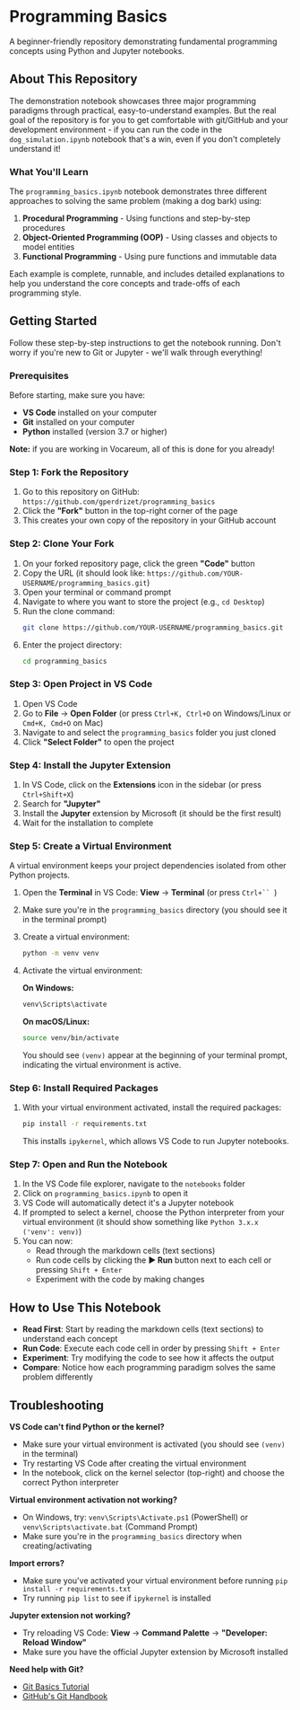 # Programming Basics

A beginner-friendly repository demonstrating fundamental programming concepts using Python and Jupyter notebooks.

## About This Repository

The demonstration notebook showcases three major programming paradigms through practical, easy-to-understand examples. But the real goal of the repository is for you to get comfortable with git/GitHub and your development environment - if you can run the code in the `dog_simulation.ipynb` notebook that's a win, even if you don't completely understand it!

### What You'll Learn

The `programming_basics.ipynb` notebook demonstrates three different approaches to solving the same problem (making a dog bark) using:

1. **Procedural Programming** - Using functions and step-by-step procedures
2. **Object-Oriented Programming (OOP)** - Using classes and objects to model entities
3. **Functional Programming** - Using pure functions and immutable data

Each example is complete, runnable, and includes detailed explanations to help you understand the core concepts and trade-offs of each programming style.

## Getting Started

Follow these step-by-step instructions to get the notebook running. Don't worry if you're new to Git or Jupyter - we'll walk through everything!

### Prerequisites

Before starting, make sure you have:
- **VS Code** installed on your computer
- **Git** installed on your computer
- **Python** installed (version 3.7 or higher)

**Note:** if you are working in Vocareum, all of this is done for you already!

### Step 1: Fork the Repository

1. Go to this repository on GitHub: `https://github.com/gperdrizet/programming_basics`
2. Click the **"Fork"** button in the top-right corner of the page
3. This creates your own copy of the repository in your GitHub account

### Step 2: Clone Your Fork

1. On your forked repository page, click the green **"Code"** button
2. Copy the URL (it should look like: `https://github.com/YOUR-USERNAME/programming_basics.git`)
3. Open your terminal or command prompt
4. Navigate to where you want to store the project (e.g., `cd Desktop`)
5. Run the clone command:
   ```bash
   git clone https://github.com/YOUR-USERNAME/programming_basics.git
   ```
6. Enter the project directory:
   ```bash
   cd programming_basics
   ```

### Step 3: Open Project in VS Code

1. Open VS Code
2. Go to **File** → **Open Folder** (or press `Ctrl+K, Ctrl+O` on Windows/Linux or `Cmd+K, Cmd+O` on Mac)
3. Navigate to and select the `programming_basics` folder you just cloned
4. Click **"Select Folder"** to open the project

### Step 4: Install the Jupyter Extension

1. In VS Code, click on the **Extensions** icon in the sidebar (or press `Ctrl+Shift+X`)
2. Search for **"Jupyter"**
3. Install the **Jupyter** extension by Microsoft (it should be the first result)
4. Wait for the installation to complete

### Step 5: Create a Virtual Environment

A virtual environment keeps your project dependencies isolated from other Python projects.

1. Open the **Terminal** in VS Code: **View** → **Terminal** (or press `Ctrl+`` `)
2. Make sure you're in the `programming_basics` directory (you should see it in the terminal prompt)
3. Create a virtual environment:
   ```bash
   python -m venv venv
   ```
4. Activate the virtual environment:
   
   **On Windows:**
   ```bash
   venv\Scripts\activate
   ```
   
   **On macOS/Linux:**
   ```bash
   source venv/bin/activate
   ```
   
   You should see `(venv)` appear at the beginning of your terminal prompt, indicating the virtual environment is active.

### Step 6: Install Required Packages

1. With your virtual environment activated, install the required packages:
   ```bash
   pip install -r requirements.txt
   ```
   This installs `ipykernel`, which allows VS Code to run Jupyter notebooks.

### Step 7: Open and Run the Notebook

1. In the VS Code file explorer, navigate to the `notebooks` folder
2. Click on `programming_basics.ipynb` to open it
3. VS Code will automatically detect it's a Jupyter notebook
4. If prompted to select a kernel, choose the Python interpreter from your virtual environment (it should show something like `Python 3.x.x ('venv': venv)`)
5. You can now:
   - Read through the markdown cells (text sections)
   - Run code cells by clicking the **▶️ Run** button next to each cell or pressing `Shift + Enter`
   - Experiment with the code by making changes

## How to Use This Notebook

- **Read First**: Start by reading the markdown cells (text sections) to understand each concept
- **Run Code**: Execute each code cell in order by pressing `Shift + Enter`
- **Experiment**: Try modifying the code to see how it affects the output
- **Compare**: Notice how each programming paradigm solves the same problem differently

## Troubleshooting

**VS Code can't find Python or the kernel?**
- Make sure your virtual environment is activated (you should see `(venv)` in the terminal)
- Try restarting VS Code after creating the virtual environment
- In the notebook, click on the kernel selector (top-right) and choose the correct Python interpreter

**Virtual environment activation not working?**
- On Windows, try: `venv\Scripts\Activate.ps1` (PowerShell) or `venv\Scripts\activate.bat` (Command Prompt)
- Make sure you're in the `programming_basics` directory when creating/activating

**Import errors?**
- Make sure you've activated your virtual environment before running `pip install -r requirements.txt`
- Try running `pip list` to see if `ipykernel` is installed

**Jupyter extension not working?**
- Try reloading VS Code: **View** → **Command Palette** → **"Developer: Reload Window"**
- Make sure you have the official Jupyter extension by Microsoft installed

**Need help with Git?**
- [Git Basics Tutorial](https://git-scm.com/docs/gittutorial)
- [GitHub's Git Handbook](https://guides.github.com/introduction/git-handbook/)

